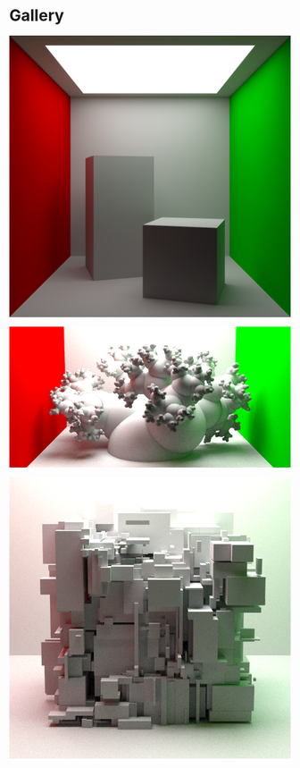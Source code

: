 # Gallery

![Cornell Box](/Gallery/out_q100000.png)

![Sphere Tree](sphere_tree[1Fq0zJkUpGk]_820x410_q5000.png)

![Split Box](splitbox[wnNQ9molxVk]_720x720_q5000.png)
